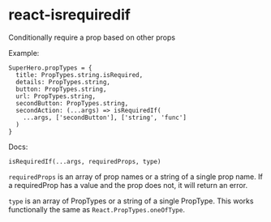 # react-isrequiredif
Conditionally require a prop based on other props

Example:

```
SuperHero.propTypes = {
  title: PropTypes.string.isRequired,
  details: PropTypes.string,
  button: PropTypes.string,
  url: PropTypes.string,
  secondButton: PropTypes.string,
  secondAction: (...args) => isRequiredIf(
    ...args, ['secondButton'], ['string', 'func']
  )
}
```

Docs:

`isRequiredIf(...args, requiredProps, type)`

`requiredProps` is an array of prop names or a string of a single prop name. If a requiredProp has a value and the prop does not, it will return an error.

`type` is an array of PropTypes or a string of a single PropType. This works functionally the same as `React.PropTypes.oneOfType`.

